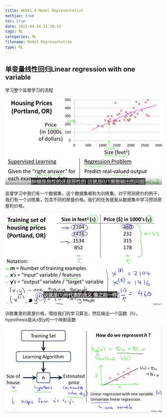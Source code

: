 ```yaml
---
title: WEEK1.4-Model Representation
mathjax: true
toc: true
date: 2021-04-28 11:30:15
tags: ML
categories: ML
filename: Model Representation
type: ML
---
```


## 单变量线性回归Linear regression with one variable

学习整个监督学习的流程

![image-20210420090729205](WEEK1-Model-Representation/image-20210420090729205.png)

监督学习中我们有一个数据集，这个数据集被称为训练集。对于预测房价的例子，我们有一个训练集，包含不同的房屋价格。我们的任务就是从数据集中学习预测房屋的价格。

![image-20210420091343578](WEEK1-Model-Representation/image-20210420091343578.png)

训练集里的房屋价格，喂给我们的学习算法，然后输出一个函数（h）。hypothesis是从x到y的一个映射函数

![image-20210420092148599](WEEK1-Model-Representation/image-20210420092148599.png)